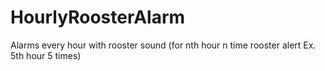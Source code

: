 # HourlyRoosterAlarm
Alarms every hour with rooster sound (for nth hour n time rooster alert Ex. 5th hour 5 times)
